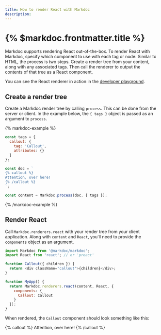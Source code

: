 ```yaml
---
title: How to render React with Markdoc
description:
---
```


# {% $markdoc.frontmatter.title %}

Markdoc supports rendering React out-of-the-box. To render React with Markdoc, specify which component to use with each tag or node. Similar to HTML, the process is two steps. Create a render tree from your content, along with any associated tags. Then call the renderer to output the contents of that tree as a React component.

You can see the React renderer in action in the [developer playground](/sandbox?mode=preview).

## Create a render tree

Create a Markdoc render tree by calling `process`. This can be done from the server or client. In the example below, the `{ tags }` object is passed as an argument to `process`.

{% markdoc-example %}

```js
const tags = {
  callout: {
    tag: 'Callout',
    attributes: {}
  }
};

const doc = `
{% callout %}
Attention, over here!
{% /callout %}
`;

const content = Markdoc.process(doc, { tags });
```

{% /markdoc-example %}

## Render React

Call `Markdoc.renderers.react` with your render tree from your client application. Along with `content` and `React`, you'll need to provide the `components` object as an argument.

```js
import Markdoc from '@markdoc/markdoc';
import React from 'react'; // or 'preact'

function Callout({ children }) {
  return <div className="callout">{children}</div>;
}

function MyApp() {
  return Markdoc.renderers.react(content, React, {
    components: {
      Callout: Callout
    }
  });
}
```

When rendered, the `Callout` component should look something like this:

{% callout %}
Attention, over here!
{% /callout %}
